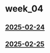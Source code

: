# week_04 <!-- markmap: foldAll -->
## [2025-02-24](2025-02-24/2025-02-24.html)
## [2025-02-25](2025-02-25/2025-02-25.html)
